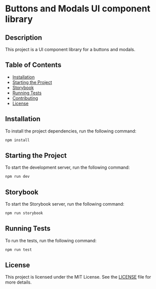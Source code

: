 # Buttons and Modals UI component library

## Description
This project is a UI component library for a buttons and modals.

## Table of Contents
- [Installation](#installation)
- [Starting the Project](#starting-the-project)
- [Storybook](#storybook)
- [Running Tests](#running-tests)
- [Contributing](#contributing)
- [License](#license)

## Installation
To install the project dependencies, run the following command:

```bash
npm install
```

## Starting the Project

To start the development server, run the following command: 

```bash
npm run dev
```

## Storybook

To start the Storybook server, run the following command: 

```bash
npm run storybook
```

## Running Tests

To run the tests, run the following command:  

```bash
npm run test
```

## License

This project is licensed under the MIT License. See the [LICENSE](LICENSE) file for more details.
